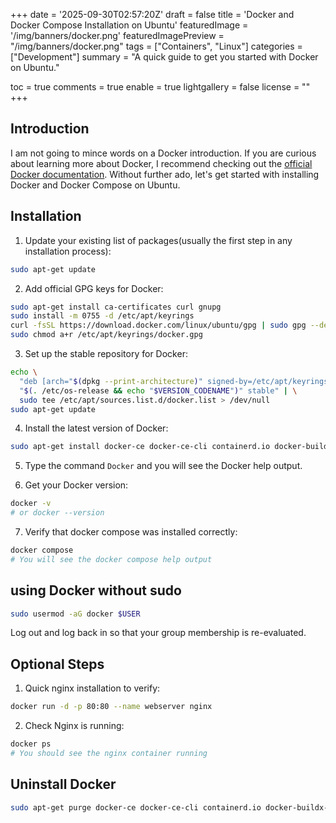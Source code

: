 +++
date = '2025-09-30T02:57:20Z'
draft = false
title = 'Docker and Docker Compose Installation on Ubuntu'
featuredImage = '/img/banners/docker.png'
featuredImagePreview = "/img/banners/docker.png"
tags = ["Containers", "Linux"]
categories = ["Development"]
summary = "A quick guide to get you started with Docker on Ubuntu."

toc = true
comments = true
  enable = true
lightgallery = false
license = ""
+++

## Introduction
I am not going to mince words on a Docker introduction. If you are curious about learning more about Docker, I recommend checking out the [official Docker documentation](https://docs.docker.com/get-started/).
Without further ado, let's get started with installing Docker and Docker Compose on Ubuntu.

## Installation

1. Update your existing list of packages(usually the first step in any installation process):
```bash
sudo apt-get update
```
2. Add official GPG keys for Docker:
```bash
sudo apt-get install ca-certificates curl gnupg
sudo install -m 0755 -d /etc/apt/keyrings
curl -fsSL https://download.docker.com/linux/ubuntu/gpg | sudo gpg --dearmor -o /etc/apt/keyrings/docker.gpg
sudo chmod a+r /etc/apt/keyrings/docker.gpg
```

3. Set up the stable repository for Docker:
```bash
echo \
  "deb [arch="$(dpkg --print-architecture)" signed-by=/etc/apt/keyrings/docker.gpg] https://download.docker.com/linux/ubuntu \
  "$(. /etc/os-release && echo "$VERSION_CODENAME")" stable" | \
  sudo tee /etc/apt/sources.list.d/docker.list > /dev/null
sudo apt-get update
```

4. Install the latest version of Docker:
```bash
sudo apt-get install docker-ce docker-ce-cli containerd.io docker-buildx-plugin docker-compose-plugin
```

5.  Type the command `Docker` and you will see the Docker help output.

6. Get your Docker version:
```bash
docker -v
# or docker --version
```

7. Verify that docker compose was installed correctly:
```bash
docker compose
# You will see the docker compose help output
```

## using Docker without sudo
```bash
sudo usermod -aG docker $USER
```
Log out and log back in so that your group membership is re-evaluated.

## Optional Steps
1. Quick nginx installation to verify:
```bash
docker run -d -p 80:80 --name webserver nginx
```
2. Check Nginx is running:
```bash
docker ps
# You should see the nginx container running
```

## Uninstall Docker
```bash
sudo apt-get purge docker-ce docker-ce-cli containerd.io docker-buildx-plugin docker-compose-plugin docker-ce-rootless-extras
```
